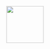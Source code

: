 <div id="header" align="center">
  <img src="https://media.giphy.com/media/2IudUHdI075HL02Pkk/giphy.gif" width=100/>  
</div>

